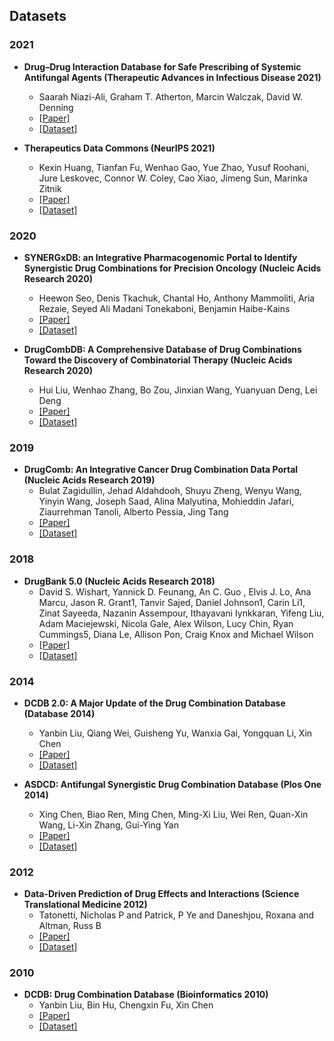 ## Datasets

### 2021

- **Drug–Drug Interaction Database for Safe Prescribing of Systemic Antifungal Agents (Therapeutic Advances in Infectious Disease 2021)**
  - Saarah Niazi-Ali, Graham T. Atherton, Marcin Walczak, David W. Denning
  - [[Paper]](https://journals.sagepub.com/doi/full/10.1177/20499361211010605)
  - [[Dataset]](https://antifungalinteractions.org/)

- **Therapeutics Data Commons (NeurIPS 2021)**
  - Kexin Huang, Tianfan Fu, Wenhao Gao, Yue Zhao, Yusuf Roohani, Jure Leskovec, Connor W. Coley, Cao Xiao, Jimeng Sun, Marinka Zitnik
  - [[Paper]](https://journals.sagepub.com/doi/full/10.1177/20499361211010605)
  - [[Dataset]](https://tdcommons.ai/multi_pred_tasks/ddi/)

### 2020

- **SYNERGxDB: an Integrative Pharmacogenomic Portal to Identify Synergistic Drug Combinations for Precision Oncology (Nucleic Acids Research 2020)**
  - Heewon Seo, Denis Tkachuk, Chantal Ho, Anthony Mammoliti, Aria Rezaie, Seyed Ali Madani Tonekaboni, Benjamin Haibe-Kains
  - [[Paper]](https://academic.oup.com/nar/article/48/W1/W494/5842189)
  - [[Dataset]](http://SYNERGxDB.ca/)

- **DrugCombDB: A Comprehensive Database of Drug Combinations Toward the Discovery of Combinatorial Therapy (Nucleic Acids Research 2020)**
  - Hui Liu, Wenhao Zhang, Bo Zou, Jinxian Wang, Yuanyuan Deng, Lei Deng
  - [[Paper]](https://academic.oup.com/nar/article/48/D1/D871/5609522)
  - [[Dataset]](http://drugcombdb.denglab.org/)

### 2019

- **DrugComb: An Integrative Cancer Drug Combination Data Portal (Nucleic Acids Research 2019)**
  - Bulat Zagidullin, Jehad Aldahdooh, Shuyu Zheng, Wenyu Wang, Yinyin Wang, Joseph Saad, Alina Malyutina, Mohieddin Jafari, Ziaurrehman Tanoli, Alberto Pessia, Jing Tang
  - [[Paper]](https://pubmed.ncbi.nlm.nih.gov/31066443/)
  - [[Dataset]](https://drugcomb.fimm.fi/)

### 2018

- **DrugBank 5.0 (Nucleic Acids Research 2018)**
  - David S. Wishart, Yannick D. Feunang, An C. Guo , Elvis J. Lo, Ana Marcu, Jason R. Grant1, Tanvir Sajed, Daniel Johnson1, Carin Li1, Zinat Sayeeda, Nazanin Assempour, Ithayavani Iynkkaran, Yifeng Liu, Adam Maciejewski, Nicola Gale, Alex Wilson, Lucy Chin, Ryan Cummings5, Diana Le, Allison Pon, Craig Knox and Michael Wilson
  - [[Paper]](https://pubmed.ncbi.nlm.nih.gov/29126136/)
  - [[Dataset]](https://go.drugbank.com/)


### 2014

- **DCDB 2.0: A Major Update of the Drug Combination Database (Database 2014)**
  - Yanbin Liu, Qiang Wei, Guisheng Yu, Wanxia Gai, Yongquan Li, Xin Chen
  - [[Paper]](https://academic.oup.com/database/article/doi/10.1093/database/bau124/2635579)
  - [[Dataset]](http://www.cls.zju.edu.cn/dcdb/)

- **ASDCD: Antifungal Synergistic Drug Combination Database (Plos One 2014)**
  - Xing Chen, Biao Ren, Ming Chen, Ming-Xi Liu, Wei Ren, Quan-Xin Wang, Li-Xin Zhang, Gui-Ying Yan
  - [[Paper]](https://journals.plos.org/plosone/article?id=10.1371/journal.pone.0086499)
  - [[Dataset]](http://asdcd.amss.ac.cn/)

### 2012

- **Data-Driven Prediction of Drug Effects and Interactions (Science Translational Medicine 2012)**
  - Tatonetti, Nicholas P and Patrick, P Ye and Daneshjou, Roxana and Altman, Russ B
  - [[Paper]](https://www.science.org/doi/full/10.1126/scitranslmed.3003377)
  - [[Dataset]](http://tatonettilab.org/offsides/)

### 2010

- **DCDB: Drug Combination Database (Bioinformatics 2010)**
  - Yanbin Liu, Bin Hu, Chengxin Fu, Xin Chen
  - [[Paper]](https://academic.oup.com/bioinformatics/article/26/4/587/243716)
  - [[Dataset]](http://www.cls.zju.edu.cn/dcdb/)

